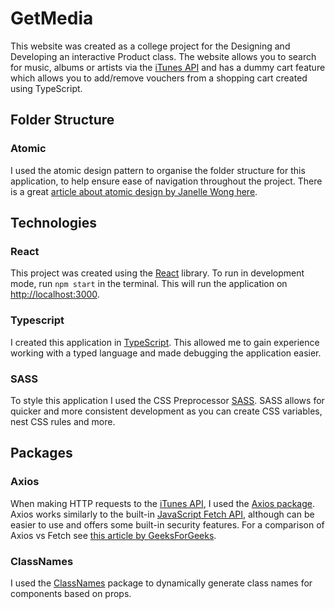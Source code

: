# GetMedia

This website was created as a college project for the Designing and Developing an interactive Product class. The website allows you to search for music, albums or artists via the [iTunes API](https://developer.apple.com/library/archive/documentation/AudioVideo/Conceptual/iTuneSearchAPI/index.html) and has a dummy cart feature which allows you to add/remove vouchers from a shopping cart created using TypeScript.

## Folder Structure

### Atomic

I used the atomic design pattern to organise the folder structure for this application, to help ensure ease of navigation throughout the project. There is a great [article about atomic design by Janelle Wong here](https://medium.com/@janelle.wg/atomic-design-pattern-how-to-structure-your-react-application-2bb4d9ca5f97).

## Technologies

### React

This project was created using the [React](https://reactjs.org/) library. To run in development mode, run `npm start` in the terminal. This will run the application on [http://localhost:3000](http://localhost:3000/).

### Typescript

I created this application in [TypeScript](https://www.typescriptlang.org/). This allowed me to gain experience working with a typed language and made debugging the application easier.

### SASS

To style this application I used the CSS Preprocessor [SASS](https://sass-lang.com/documentation/). SASS allows for quicker and more consistent development as you can create CSS variables, nest CSS rules and more.

## Packages

### Axios

When making HTTP requests to the [iTunes API](https://developer.apple.com/library/archive/documentation/AudioVideo/Conceptual/iTuneSearchAPI/index.html), I used the [Axios package](https://www.npmjs.com/package/axios). Axios works similarly to the built-in [JavaScript Fetch API](https://developer.mozilla.org/en-US/docs/Web/API/Fetch_API), although can be easier to use and offers some built-in security features. For a comparison of Axios vs Fetch see [this article by GeeksForGeeks](https://www.geeksforgeeks.org/difference-between-fetch-and-axios-js-for-making-http-requests/#:~:text=Axios%20performs%20automatic%20transforms%20of,cancelling%20request%20and%20request%20timeout.).

### ClassNames

I used the [ClassNames](https://www.npmjs.com/package/classnames) package to dynamically generate class names for components based on props.
